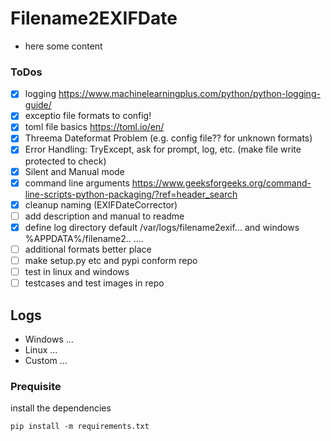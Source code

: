 # Filename2EXIFDate
* here some content

### ToDos
* [x] logging https://www.machinelearningplus.com/python/python-logging-guide/
* [x] exceptio file formats to config!
* [x] toml file basics https://toml.io/en/
* [x] Threema Dateformat Problem (e.g. config file?? for unknown formats)
* [x] Error Handling: TryExcept, ask for prompt, log, etc. (make file write protected to check)
* [x] Silent and Manual mode 
* [x] command line arguments https://www.geeksforgeeks.org/command-line-scripts-python-packaging/?ref=header_search
* [x] cleanup naming (EXIFDateCorrector)
* [ ] add description and manual to readme
* [x] define log directory default /var/logs/filename2exif... and windows %APPDATA%/filename2.. ....
* [ ] additional formats better place
* [ ] make setup.py etc and pypi conform repo
* [ ] test in linux and windows
* [ ] testcases and test images in repo

## Logs
* Windows ...
* Linux ...
* Custom ...


### Prequisite
install the dependencies 

```
pip install -m requirements.txt
```

